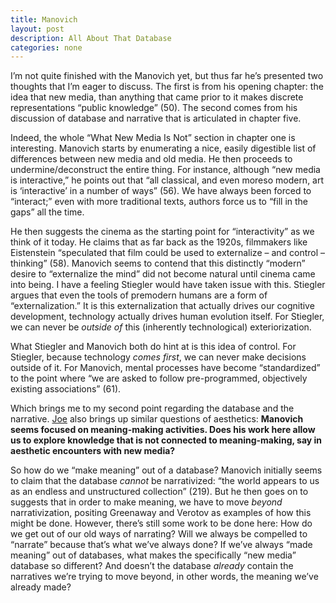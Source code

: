 ```yaml
---
title: Manovich
layout: post
description: All About That Database
categories: none
---
```


I’m not quite finished with the Manovich yet, but thus far he’s presented two thoughts that I’m eager to discuss. The first is from his opening chapter: the idea that new media, than anything that came prior to it makes discrete representations “public knowledge” (50). The second comes from his discussion of database and narrative that is articulated in chapter five.

Indeed, the whole “What New Media Is Not” section in chapter one is interesting. Manovich starts by enumerating a nice, easily digestible list of differences between new media and old media. He then proceeds to undermine/deconstruct the entire thing. For instance, although “new media is interactive,” he points out that “all classical, and even moreso modern, art is ‘interactive’ in a number of ways” (56). We have always been forced to “interact;” even with more traditional texts, authors force us to “fill in the gaps” all the time. 

He then suggests the cinema as the starting point for “interactivity” as we think of it today. He claims that as far back as the 1920s, filmmakers like Eistenstein “speculated that film could be used to externalize – and control – thinking” (58). Manovich seems to contend that this distinctly “modern” desire to “externalize the mind” did not become natural until cinema came into being. I have a feeling Stiegler would have taken issue with this. Stiegler argues that even the tools of premodern humans are a form of “externalization.” It is this externalization that actually drives our cognitive development, technology actually drives human evolution itself. For Stiegler, we can never be *outside of* this (inherently technological) exteriorization. 

What Stiegler and Manovich both do hint at is this idea of control. For Stiegler, because technology *comes first*, we can never make decisions outside of it. For Manovich, mental processes have become “standardized” to the point where “we are asked to follow pre-programmed, objectively existing associations” (61).

Which brings me to my second point regarding the database and the narrative. [Joe](http://joetorok.github.io/blog/2016-02-17/manovich-new-media.html) also brings up similar questions of aesthetics: **Manovich seems focused on meaning-making activities. Does his work here allow us to explore knowledge that is not connected to meaning-making, say in aesthetic encounters with new media?**

So how do we “make meaning” out of a database? Manovich initially seems to claim that the database *cannot* be narrativized: “the world appears to us as an endless and unstructured collection” (219). But he then goes on to suggests that in order to make meaning, we have to move *beyond* narrativization, positing Greenaway and Verotov as examples of how this might be done. However, there’s still some work to be done here: How do we get out of our old ways of narrating? Will we always be compelled to “narrate” because that’s what we’ve always done? If we’ve always “made meaning” out of databases, what makes the specifically “new media” database so different? And doesn’t the database *already* contain the narratives we’re trying to move beyond, in other words, the meaning we’ve already made? 
